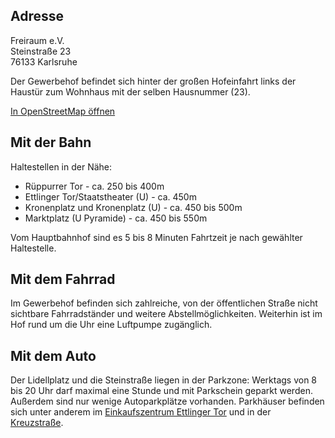 ## Adresse

Freiraum e.V.<br>
Steinstraße 23<br>
76133 Karlsruhe

Der Gewerbehof befindet sich hinter der großen Hofeinfahrt links der Haustür zum Wohnhaus mit der selben Hausnummer (23).

[In OpenStreetMap öffnen](https://www.openstreetmap.org/way/161708985#map=16/49.0066/8.4073)

## Mit der Bahn

Haltestellen in der Nähe:

* Rüppurrer Tor - ca. 250 bis 400m
* Ettlinger Tor/Staatstheater (U) - ca. 450m
* Kronenplatz und Kronenplatz (U) - ca. 450 bis 500m
* Marktplatz (U Pyramide) - ca. 450 bis 550m

Vom Hauptbahnhof sind es 5 bis 8 Minuten Fahrtzeit je nach gewählter Haltestelle.

## Mit dem Fahrrad

Im Gewerbehof befinden sich zahlreiche, von der öffentlichen Straße nicht sichtbare Fahrradständer und weitere Abstellmöglichkeiten. Weiterhin ist im Hof rund um die Uhr eine Luftpumpe zugänglich.

## Mit dem Auto

Der Lidellplatz und die Steinstraße liegen in der Parkzone: Werktags von 8 bis 20 Uhr darf maximal eine Stunde und mit Parkschein geparkt werden. Außerdem sind nur wenige Autoparkplätze vorhanden. Parkhäuser befinden sich unter anderem im [Einkaufszentrum Ettlinger Tor](https://www.openstreetmap.org/way/22890616) und in der [Kreuzstraße](https://www.openstreetmap.org/way/108453623).
